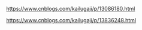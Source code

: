 https://www.cnblogs.com/kailugaji/p/13086180.html

https://www.cnblogs.com/kailugaji/p/13836248.html